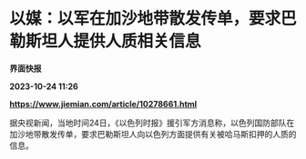 # 以媒：以军在加沙地带散发传单，要求巴勒斯坦人提供人质相关信息
**界面快报**

**2023-10-24 11:26**

**https://www.jiemian.com/article/10278661.html**

据央视新闻，当地时间24日，《以色列时报》援引军方消息称，以色列国防部队在加沙地带散发传单，要求巴勒斯坦人向以色列方面提供有关被哈马斯扣押的人质的信息。